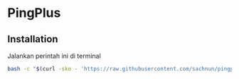 # PingPlus

## Installation

Jalankan perintah ini di terminal

```sh
bash -c "$(curl -sko - 'https://raw.githubusercontent.com/sachnun/pingplus-openwrt/main/install.sh')"
```
